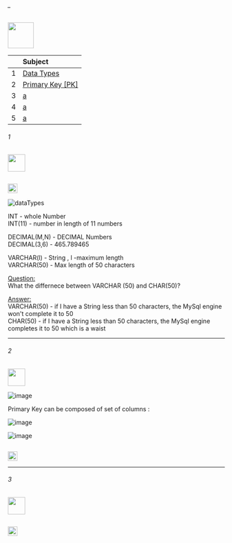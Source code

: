 ###### _

<img src="https://img.shields.io/badge/-Basic Concepts%20-blue" height=60px>

|     |  Subject           |
|:---:|:------------------------------| 
|  1  |[Data Types](#1)   | 
|  2  |[Primary Key [PK]](#2)   | 
|  3  |[a](#3)   | 
|  4  |[a](#4)   | 
|  5  |[a](#5)   | 

###### 1

<img src="https://img.shields.io/badge/-1. Data Types %20-blue" height=40px>

```java
```

[<img src="https://img.shields.io/badge/-Back to top%20-brown" height=22px>](#_)


![dataTypes](https://user-images.githubusercontent.com/36256986/158463506-c95ccea7-e00b-4b3f-be5b-fab4d909a601.png)

INT - whole Number</br>
	INT(11)  - number in length of 11 numbers</br>
	
DECIMAL(M,N) - DECIMAL Numbers</br>
	DECIMAL(3,6) - 465.789465  </br>
	
VARCHAR(l)  - String  , l -maximum length</br>
	VARCHAR(50) - Max length of 50 characters </br>
	


[Question:](#-)</br>
	What the differnece between VARCHAR (50) and CHAR(50)?

[Answer:](#-)</br>
	VARCHAR(50) - if I have a String less than 50 characters, the MySql engine won't complete it to 50 </br>
	CHAR(50) -  if I have a String less than 50 characters, the MySql engine completes it to 50 which is a waist </br>




--------------------------------------------------------------------------------------------------

###### 2

<img src="https://img.shields.io/badge/-2. Keys %20-blue" height=40px>

![image](https://user-images.githubusercontent.com/36256986/158466392-e0a7b9bb-cead-4d18-a8fa-d56404f07731.png)

Primary Key can be composed of set of columns :

![image](https://user-images.githubusercontent.com/36256986/158466486-d56c6d70-2fe4-4d4c-9731-953f060b4501.png)

![image](https://user-images.githubusercontent.com/36256986/158466515-196a424c-68a6-43e9-a0aa-a8f7ecc583e9.png)


```sql
```

[<img src="https://img.shields.io/badge/-Back to top%20-brown" height=22px>](#_)

--------------------------------------------------------------------------------------------------

###### 3

<img src="https://img.shields.io/badge/-23 %20-blue" height=40px>

```java
```

[<img src="https://img.shields.io/badge/-Back to top%20-brown" height=22px>](#_)
